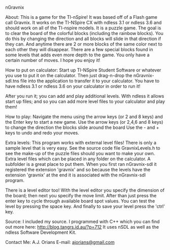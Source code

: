nGravnix

About:
This is a game for the TI-nSpire!  It was based off of a Flash game call Gravnix.  It works on the TI-NSpire CX with ndless 3.1 or ndless 3.6 and should work on all of the TI-nspire models.  It is a puzzle game.  The goal is to clear the board of the colorful blocks (including the rainbow blocks).  You do this by changing the direction and all blocks will slide in that direction if they can.  And anytime there are 2 or more blocks of the same color next to each other they will disappear.  There are a few special blocks found in some levels that adds even more depth to the game.  You only have a certain number of moves.  I hope you enjoy it!

How to put on calculator:
Start up TI-NSpire Student Software or whatever you use to put it on the calculator.  Then just drag-n-drop the nGravnix-sdl.tns file into the application to transfer it to your calculator.  You have to have ndless 3.1 or ndless 3.6 on your calculator in order to run it!

After you run it; you can add and play additional levels.  With ndless it allows start up files; and so you can add more level files to your calculator and play them!

How to play:
Navigate the menu using the arrow keys (or 2 and 8 keys) and the Enter key to start a new game.
Use the arrow keys (or 2,4,6 and 8 keys) to change the direction the blocks slide around the board
Use the - and + keys to undo and redo your moves.

Extra levels:
This program works with external level files!  There is only a sample level that is very easy.  See the source code file GravnixLevels.h to see the make-up of the puzzle files should you want to make your own.  Extra level files which can be placed in any folder on the calculator.  A subfolder is a great place to put them.  When you first ran nGravnix-sdl it registered the extension 'gravnix' and so because the levels have the extension 'gravnix' at the end it is associated with the nGravnix-sdl program.

There is a level editor too!  With the level editor you specify the dimension of the board; then next you specify the move limit.  After than just press the enter key to cycle through available board spot values.  You can test the level by pressing the space key.  And finally to save your level press the 'ctrl' key.

Source:
I included my source.  I programmed with C++ which you can find out more here: http://blog.tangrs.id.au/?p=712  It uses nSDL as well as the ndless Software Development Kit.

Contact Me:
A.J. Orians
E-mail: ajorians@gmail.com
